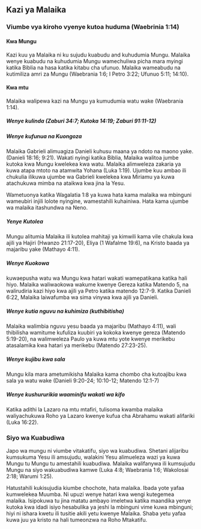 ## Kazi ya Malaika

### Viumbe vya kiroho vyenye kutoa huduma (Waebrinia 1:14)

#### Kwa Mungu

Kazi kuu ya Malaika ni ku sujudu kuabudu and kuhudumia Mungu. Malaika wenye kuabudu na kuhudumia Mungu wamechuliwa picha mara myingi katika Biblia na hasa katika kitabu cha ufunuo. Malaika wameabudu na kutimiliza amri za Mungu (Waebrania 1:6; I Petro 3:22; Ufunuo 5:11; 14:10).

#### Kwa mtu

Malaika walipewa kazi na Mungu ya kumudumia watu wake (Waebrania 1:14).

##### Wenye kulinda (Zaburi 34:7; Kutoka 14:19; Zaburi 91:11-12)

##### Wenye kufunua na Kuongoza

Malaika Gabrieli alimuagiza Danieli kuhusu maana ya ndoto na maono yake. (Danieli 18:16; 9:21). Wakati nyingi katika Biblia, Malaika walitoa jumbe kutoka kwa Mungu kwelekea kwa watu. Malaika alimweleza zakaria ya kuwa atapa mtoto na atamwita Yohana (Luka 1:19). Ujumbe kuu ambao ili chukulia ilikuwa ujumbe wa Gabrieli kwelekea kwa Miriamu ya kuwa atachukuwa mimba na ataikwa kwa jina la Yesu.

Wametuonya katika Wagalatia 1:8 ya kuwa hata kama malaika wa mbinguni wameubiri injili lolote nyingine, wamestahili kuhainiwa. Hata kama ujumbe wa malaika itashundwa na Neno.

##### Yenye Kutolea

Mungu alitumia Malaika ili kutolea mahitaji ya kimwili kama vile chakula kwa ajili ya Hajiri (Hwanzo 21:17-20), Eliya (1 Wafalme 19:6), na Kristo baada ya majaribu yake (Mathayo 4:11).

##### Wenye Kuokowa

kuwaepusha watu wa Mungu kwa hatari wakati wamepatikana katika hali hiyo. Malaika waliwaokowa wakume kwenye Gereza katika Matendo 5, na walirudiria kazi hiyo kwa ajili ya Petro katika matendo 12:7-9. Katika Danieli 6:22, Malaika laiwafumba wa sima vinywa kwa ajili ya Danieli.

##### Wenye kutia nguvu na kuhimiza (kuthibitisha)

Malaika walimbia nguvu yesu baada ya majaribu (Mathayo 4:11), wali thibilisha wamitume kufuliza kuubiri ya kokoka kwenye gereza (Matendo 5:19-20), na walimweleza Paulo ya kuwa mtu yote kwenye merikebu atasalamika kwa hatari ya merikebu (Matendo 27:23-25).

##### Wenye kujibu kwa sala

Mungu kila mara ametumikisha Malaika kama chombo cha kutoajibu kwa sala ya watu wake (Danieli 9:20-24; 10:10-12; Matendo 12:1-7)

##### Wenye kushururikia waaminifu wakati wa kifo

Katika adithi la Lazaro na mtu mtafiri, tulisoma kwamba malaika waliyachukuwa Roho ya Lazaro kwenye kufua cha Abrahamu wakati alifariki (Luka 16:22).

### Siyo wa Kuabudiwa

Japo wa mungu ni viumbe vitakatifu, siyo wa kuabudiwa. Shetani alijaribu kumsukuma Yesu ili amsujudu, walakini Yesu alimueleza wazi ya kuwa Mungu tu Mungu tu amestahili kuabudiwa. Malaika walifanywa ili kumsujudu Mungu na siyo wakuabudiwa kamwe (Luka 4:8; Waebrania 1:6; Wakolosai 2:18; Warumi 1:25).

Hatustahili kukisujudia kiumbe chochote, hata malaika. Ibada yote yafaa kumwelekea Muumba. Ni upuzi wenye hatari kwa wengi kutegemea malaika. Isipokuwa tu jina matatu ambayo imeletwa katika maandika yenye kutoka kwa idadi isiyo hesabulika ya jeshi la mbinguni vime kuwa mbinguni; hiyi ni ishara kwetu ili tusitie akili yetu kwenye Malaika. Shaba yetu yafaa kuwa juu ya kristo na hali tumeonzwa na Roho Mtakatifu.
